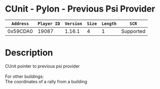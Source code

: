 # CUnit - Pylon - Previous Psi Provider

| `Address` | `Player ID` | `Version` | `Size` | `Length` | `SCR` |
| ---------- | ----------- | --------- | ------ | -------- | ---- |
| 0x59CDA0 | 19087 | 1.16.1 | 4 | 1 | Supported |

# Description

CUnit pointer to previous psi provider<br><br>For other buildings:<br>The coordinates of a rally from a building